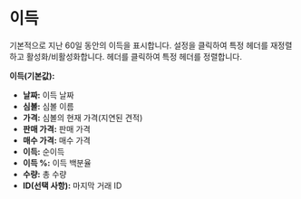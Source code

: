 # **이득**

기본적으로 지난 60일 동안의 이득을 표시합니다. 
설정을 클릭하여 특정 헤더를 재정렬하고 활성화/비활성화합니다.
헤더를 클릭하여 특정 헤더를 정렬합니다.

**이득(기본값):**
- **날짜:** 이득 날짜
- **심볼:** 심볼 이름
- **가격:** 심볼의 현재 가격(지연된 견적)
- **판매 가격:** 판매 가격
- **매수 가격:** 매수 가격
- **이득:** 순이득
- **이득 %:** 이득 백분율
- **수량:** 총 수량
- **ID(선택 사항):** 마지막 거래 ID 
